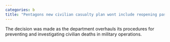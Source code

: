 ```yaml
---
categories: b
title: "Pentagons new civilian casualty plan wont include reopening past cases"
---
```

The decision was made as the department overhauls its procedures for preventing and investigating civilian deaths in military operations.